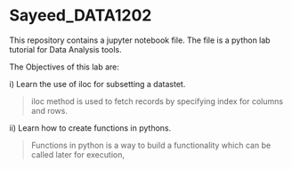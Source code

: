 # Sayeed_DATA1202

This repository contains a jupyter notebook file.
The file is a python lab tutorial for Data Analysis tools.

The Objectives of this lab are:

i) Learn the use of iloc for subsetting a datastet.
 > iloc method is used to fetch records by specifying index for columns and rows.
 
ii) Learn how to create functions in pythons.
  > Functions in python is a way to build a functionality which can be called later for execution,
